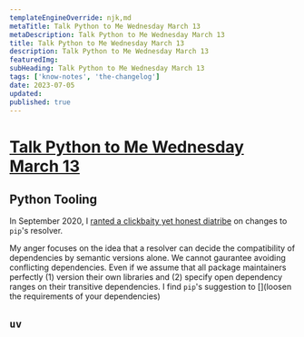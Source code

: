 ```yaml
---
templateEngineOverride: njk,md
metaTitle: Talk Python to Me Wednesday March 13
metaDescription: Talk Python to Me Wednesday March 13
title: Talk Python to Me Wednesday March 13
description: Talk Python to Me Wednesday March 13
featuredImg:
subHeading: Talk Python to Me Wednesday March 13
tags: ['know-notes', 'the-changelog']
date: 2023-07-05
updated:
published: true
---
```


<div class="col-start-3 col-end-9">


# [Talk Python to Me Wednesday March 13](https://talkpython.fm/episodes/show/453/uv-the-next-evolution-in-python-packages)

## Python Tooling

In September 2020, I [ranted a clickbaity yet honest diatribe](https://medium.com/tankthinks/3-reasons-why-python-developers-should-be-terrified-of-october-2020-ab942f5d0a4b) on changes to `pip`'s resolver.

My anger focuses on the idea that a resolver can decide the compatibility of dependencies by semantic versions alone. We cannot gaurantee avoiding conflicting dependencies. Even if we assume that all package maintainers perfectly (1) version their own libraries and (2) specify open dependency ranges on their transitive dependencies. I find `pip`'s suggestion to [](loosen the requirements of your dependencies)

## `uv`

